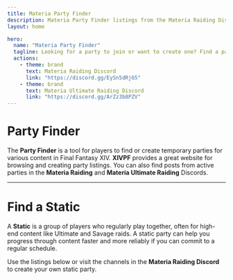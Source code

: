 ```yaml
---
title: Materia Party Finder
description: Materia Party Finder listings from the Materia Raiding Discord.
layout: home

hero:
  name: "Materia Party Finder"
  tagline: Looking for a party to join or want to create one? Find a party or join a static team here.
  actions:
    - theme: brand
      text: Materia Raiding Discord
      link: "https://discord.gg/EySn5dRj65"
    - theme: brand
      text: Materia Ultimate Raiding Discord
      link: "https://discord.gg/ArZz3b8PZV"
---
```


# Party Finder

The **Party Finder** is a tool for players to find or create temporary parties for various content in Final Fantasy XIV. **XIVPF** provides a great website for browsing and creating party listings. You can also find posts from active parties in the **Materia Raiding** and **Materia Ultimate Raiding** Discords.

<ActionGroup
:actions=" [
{ title: 'XIVPF Website', color: 'green', href: 'https://xivpf.com/listings' },
{ title: 'General Party Finder Channel', color: 'red', href: 'https://discordapp.com/channels/895516967543390249/895544519867662336' },
{ title: 'Ultimate Party Finder Channel', color: 'blue', href: 'https://discordapp.com/channels/944115415385247784/944115415385247787' },
]"
/>

---

# Find a Static

A **Static** is a group of players who regularly play together, often for high-end content like Ultimate and Savage raids. A static party can help you progress through content faster and more reliably if you can commit to a regular schedule.

Use the listings below or visit the channels in the **Materia Raiding Discord** to create your own static party.

<PartyFinder />